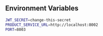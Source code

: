 
## Environment Variables

```bash
JWT_SECRET=change-this-secret            
PRODUCT_SERVICE_URL=http://localhost:8002 
PORT=8003                                 
```

